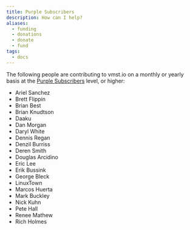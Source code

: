 ```yaml
---
title: Purple Subscribers
description: How can I help?
aliases:
  - funding
  - donations
  - donate
  - fund
tags:
  - docs
---
```


The following people are contributing to vmst.io on a monthly or yearly basis at the [Purple Subscribers](/funding) level, or higher:

* Ariel Sanchez
* Brett Flippin
* Brian Best
* Brian Knudtson
* Daaku
* Dan Morgan
* Daryl White
* Dennis Regan
* Denzil Burriss
* Deren Smith
* Douglas Arcidino
* Eric Lee
* Erik Bussink
* George Bleck
* LinuxTown
* Marcos Huerta
* Mark Buckley
* Nick Kuhn
* Pete Hall
* Renee Mathew
* Rich Holmes